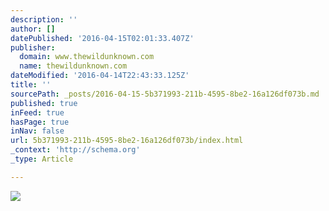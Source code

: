 ```yaml
---
description: ''
author: []
datePublished: '2016-04-15T02:01:33.407Z'
publisher:
  domain: www.thewildunknown.com
  name: thewildunknown.com
dateModified: '2016-04-14T22:43:33.125Z'
title: ''
sourcePath: _posts/2016-04-15-5b371993-211b-4595-8be2-16a126df073b.md
published: true
inFeed: true
hasPage: true
inNav: false
url: 5b371993-211b-4595-8be2-16a126df073b/index.html
_context: 'http://schema.org'
_type: Article

---
```

![](https://cdn.shopify.com/s/files/1/0154/2097/files/twu_monthly_spread2_1024x1024.jpg?4461722671348575377)